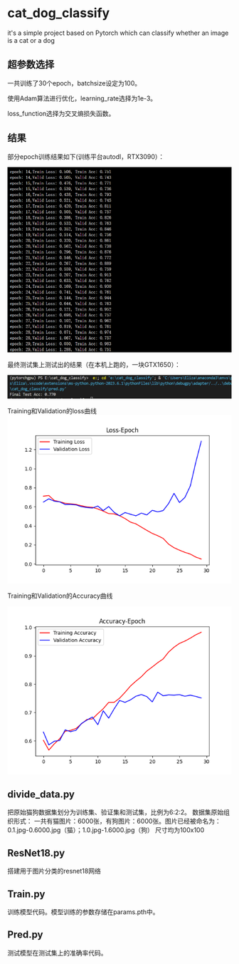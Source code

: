 # cat_dog_classify
it's a simple project based on Pytorch which can classify whether an image is a cat or a dog

## 超参数选择

一共训练了30个epoch，batchsize设定为100。

使用Adam算法进行优化，learning_rate选择为1e-3。

loss_function选择为交叉熵损失函数。

## 结果



部分epoch训练结果如下(训练平台autodl，RTX3090）：


![image1](https://github.com/akEliza/cat_dog_classify/blob/master/image-20230711091625734.png)

最终测试集上测试出的结果（在本机上跑的，一块GTX1650）：

![image2](https://github.com/akEliza/cat_dog_classify/blob/master/image-20230711102417459.png)

Training和Validation的loss曲线
![loss](https://github.com/akEliza/cat_dog_classify/blob/master/loss.png)

Training和Validation的Accuracy曲线

![accuracy](https://github.com/akEliza/cat_dog_classify/blob/master/accuracy.png)



## divide_data.py

把原始猫狗数据集划分为训练集、验证集和测试集，比例为6:2:2。
数据集原始组织形式：
一共有猫图片：6000张，有狗图片：6000张。图片已经被命名为：0.1.jpg-0.6000.jpg（猫）；1.0.jpg-1.6000.jpg（狗）
尺寸均为100x100

## ResNet18.py

搭建用于图片分类的resnet18网络

## Train.py

训练模型代码。模型训练的参数存储在params.pth中。

## Pred.py

测试模型在测试集上的准确率代码。
